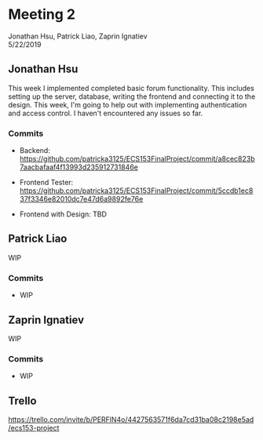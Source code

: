 # Meeting 2
Jonathan Hsu, Patrick Liao, Zaprin Ignatiev  
5/22/2019

## Jonathan Hsu
This week I implemented completed basic forum functionality. This includes setting up the server, database, writing the frontend and connecting it to the design. This week, I'm going to help out with implementing authentication and access control. I haven't encountered any issues so far. 

### Commits
- Backend: https://github.com/patricka3125/ECS153FinalProject/commit/a8cec823b7aacbafaaf4f13993d235912731846e

- Frontend Tester: https://github.com/patricka3125/ECS153FinalProject/commit/5ccdb1ec837f3346e82010dc7e47d6a9892fe76e

- Frontend with Design: TBD

## Patrick Liao
WIP

### Commits
- WIP

## Zaprin Ignatiev
WIP

### Commits
- WIP

## Trello
https://trello.com/invite/b/PERFlN4o/4427563571f6da7cd31ba08c2198e5ad/ecs153-project